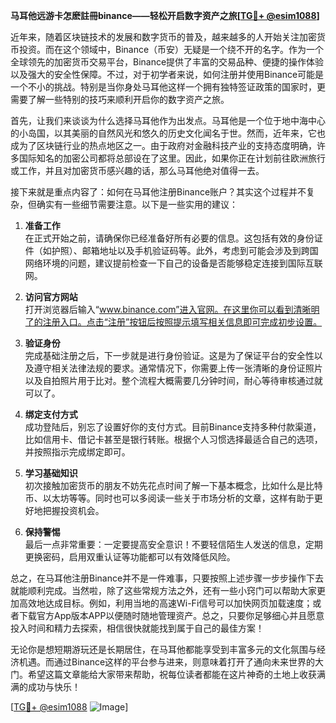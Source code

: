 **马耳他远游卡怎麽註冊binance——轻松开启数字资产之旅[[TG💪+ @esim1088](https://t.me/s/esim1088)]**

近年来，随着区块链技术的发展和数字货币的普及，越来越多的人开始关注加密货币投资。而在这个领域中，Binance（币安）无疑是一个绕不开的名字。作为一个全球领先的加密货币交易平台，Binance提供了丰富的交易品种、便捷的操作体验以及强大的安全性保障。不过，对于初学者来说，如何注册并使用Binance可能是一个不小的挑战。特别是当你身处马耳他这样一个拥有独特签证政策的国家时，更需要了解一些特别的技巧来顺利开启你的数字资产之旅。

首先，让我们来谈谈为什么选择马耳他作为出发点。马耳他是一个位于地中海中心的小岛国，以其美丽的自然风光和悠久的历史文化闻名于世。然而，近年来，它也成为了区块链行业的热点地区之一。由于政府对金融科技产业的支持态度明确，许多国际知名的加密公司都将总部设在了这里。因此，如果你正在计划前往欧洲旅行或工作，并且对加密货币感兴趣的话，那么马耳他绝对值得一去。

接下来就是重点内容了：如何在马耳他注册Binance账户？其实这个过程并不复杂，但确实有一些细节需要注意。以下是一些实用的建议：

1. **准备工作**  
   在正式开始之前，请确保你已经准备好所有必要的信息。这包括有效的身份证件（如护照）、邮箱地址以及手机验证码等。此外，考虑到可能会涉及到跨国网络环境的问题，建议提前检查一下自己的设备是否能够稳定连接到国际互联网。

2. **访问官方网站**  
   打开浏览器后输入“www.binance.com”进入官网。在这里你可以看到清晰明了的注册入口。点击“注册”按钮后按照提示填写相关信息即可完成初步设置。

3. **验证身份**  
   完成基础注册之后，下一步就是进行身份验证。这是为了保证平台的安全性以及遵守相关法律法规的要求。通常情况下，你需要上传一张清晰的身份证照片以及自拍照片用于比对。整个流程大概需要几分钟时间，耐心等待审核通过就可以了。

4. **绑定支付方式**  
   成功登陆后，别忘了设置好你的支付方式。目前Binance支持多种付款渠道，比如信用卡、借记卡甚至是银行转账。根据个人习惯选择最适合自己的选项，并按照指示完成绑定即可。

5. **学习基础知识**  
   初次接触加密货币的朋友不妨先花点时间了解一下基本概念，比如什么是比特币、以太坊等等。同时也可以多阅读一些关于市场分析的文章，这样有助于更好地把握投资机会。

6. **保持警惕**  
   最后一点非常重要：一定要提高安全意识！不要轻信陌生人发送的信息，定期更换密码，启用双重认证等功能都可以有效降低风险。

总之，在马耳他注册Binance并不是一件难事，只要按照上述步骤一步步操作下去就能顺利完成。当然啦，除了这些常规方法之外，还有一些小窍门可以帮助大家更加高效地达成目标。例如，利用当地的高速Wi-Fi信号可以加快网页加载速度；或者下载官方App版本APP以便随时随地管理资产。总之，只要你足够细心并且愿意投入时间和精力去探索，相信很快就能找到属于自己的最佳方案！

无论你是想短期游玩还是长期居住，在马耳他都能享受到丰富多元的文化氛围与经济机遇。而通过Binance这样的平台参与进来，则意味着打开了通向未来世界的大门。希望这篇文章能给大家带来帮助，祝每位读者都能在这片神奇的土地上收获满满的成功与快乐！

[[TG💪+ @esim1088](https://t.me/s/esim1088) ![Image](https://i.postimg.cc/4NQfJmqS/Snipaste-2025-05-13-00-14-12.png)]